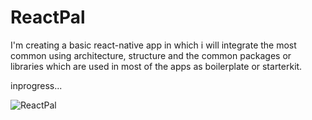 
# ReactPal

I'm creating a basic react-native app in which i will integrate the most common using architecture, structure and the common packages or libraries which are used in most of the apps as boilerplate or starterkit.

inprogress...

![ReactPal](https://user-images.githubusercontent.com/31301467/109603430-96ebe780-7b43-11eb-9117-8236432a0745.jpg)
